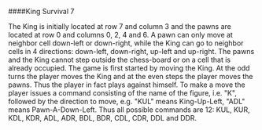####King Survival 7

The King is initially located at row 7 and column 3 and the pawns are located at row 0 and columns 0, 2, 4 and 6. A pawn
can only move at neighbor cell down-left or down-right, while the King can go to neighbor cells in 4 directions: 
down-left, down-right, up-left and up-right. The pawns and the King cannot step outside the chess-board or on a cell
that is already occupied. The game is first started by moving the King. At the odd turns the player moves the King and
at the even steps the player moves the pawns. Thus the player in fact plays against himself. To make a move the player
issues a command consisting of the name of the figure, i.e. "K", followed by the direction to move, e.g. "KUL" means
King-Up-Left, "ADL" means Pawn-A-Down-Left. Thus all possible commands are 12: KUL, KUR, KDL, KDR, ADL, ADR, BDL, BDR,
CDL, CDR, DDL and DDR.

